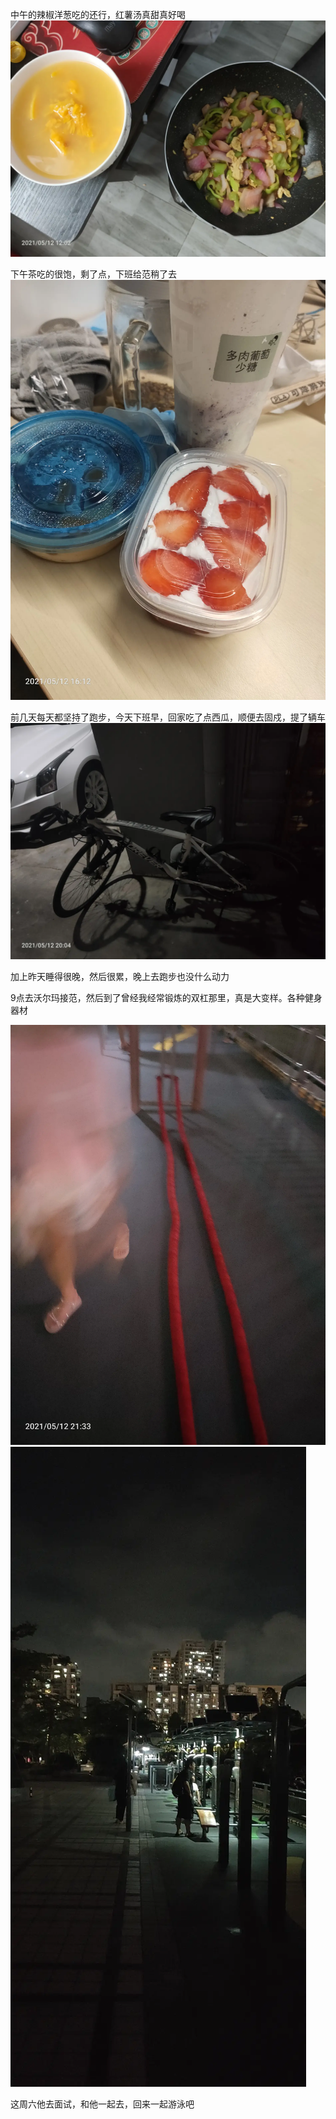 中午的辣椒洋葱吃的还行，红薯汤真甜真好喝
![](../../img/6904315-415cfe0bcd776009.jpg)


下午茶吃的很饱，剩了点，下班给范稍了去
![](../../img/6904315-7a09b7c495b19924.jpg)


前几天每天都坚持了跑步，今天下班早，回家吃了点西瓜，顺便去固戍，提了辆车
![](../../img/6904315-6db78d55a011c2a8.jpg)


加上昨天睡得很晚，然后很累，晚上去跑步也没什么动力

9点去沃尔玛接范，然后到了曾经我经常锻炼的双杠那里，真是大变样。各种健身器材

![](../../img/6904315-f6275d98df186a3e.jpg)
![](../../img/6904315-5e603377aa013bf7.jpg)

这周六他去面试，和他一起去，回来一起游泳吧
